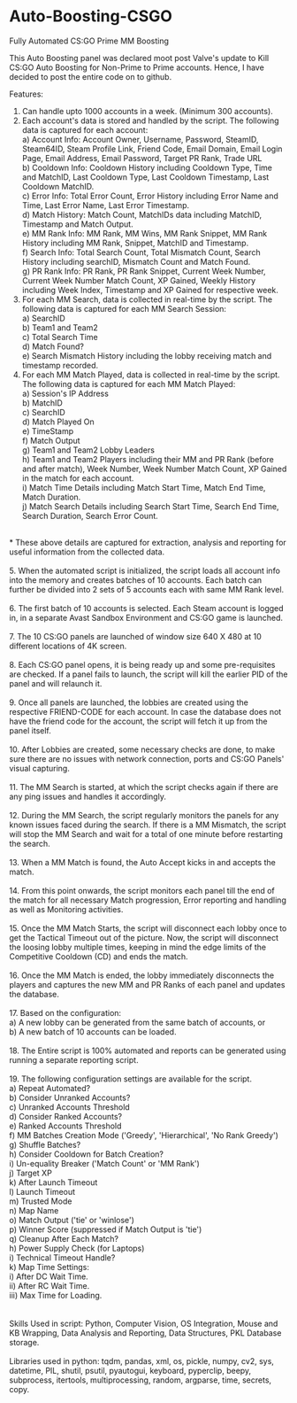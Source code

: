 # Auto-Boosting-CSGO
Fully Automated CS:GO Prime MM Boosting

This Auto Boosting panel was declared moot post Valve's update to Kill CS:GO Auto Boosting for Non-Prime to Prime accounts. Hence, I have decided to post the entire code on to github.

Features: 
1. Can handle upto 1000 accounts in a week. (Minimum 300 accounts).<br>
2. Each account's data is stored and handled by the script. The following data is captured for each account: <br>
  a) Account Info: Account Owner, Username, Password, SteamID, Steam64ID, Steam Profile Link, Friend Code, Email Domain, Email Login Page, Email Address, Email Password, Target PR Rank, Trade URL<br>
  b) Cooldown Info: Cooldown History including Cooldown Type, Time and MatchID, Last Cooldown Type, Last Cooldown Timestamp, Last Cooldown MatchID.<br>
  c) Error Info: Total Error Count, Error History including Error Name and Time, Last Error Name, Last Error Timestamp. <br>
  d) Match History: Match Count, MatchIDs data including MatchID, Timestamp and Match Output.<br>
  e) MM Rank Info: MM Rank, MM Wins, MM Rank Snippet, MM Rank History including MM Rank, Snippet, MatchID and Timestamp.<br>
  f) Search Info: Total Search Count, Total Mismatch Count, Search History including searchID, Mismatch Count and Match Found.<br>
  g) PR Rank Info: PR Rank, PR Rank Snippet, Current Week Number, Current Week Number Match Count, XP Gained, Weekly History including Week Index, Timestamp and XP Gained for respective week.<br>
3. For each MM Search, data is collected in real-time by the script. The following data is captured for each MM Search Session: <br>
  a) SearchID<br>
  b) Team1 and Team2<br>
  c) Total Search Time<br>
  d) Match Found?<br>
  e) Search Mismatch History including the lobby receiving match and timestamp recorded.<br>
4. For each MM Match Played, data is collected in real-time by the script. The following data is captured for each MM Match Played: <br>
  a) Session's IP Address<br>
  b) MatchID<br>
  c) SearchID<br>
  d) Match Played On<br>
  e) TimeStamp<br>
  f) Match Output<br>
  g) Team1 and Team2 Lobby Leaders<br>
  h) Team1 and Team2 Players including their MM and PR Rank (before and after match), Week Number, Week Number Match Count, XP Gained in the match for each account.<br>
  i) Match Time Details including Match Start Time, Match End Time, Match Duration. <br>
  j) Match Search Details including Search Start Time, Search End Time, Search Duration, Search Error Count.<br>
<br>
* These above details are captured for extraction, analysis and reporting for useful information from the collected data.<br>
<br>
5. When the automated script is initialized, the script loads all account info into the memory and creates batches of 10 accounts. Each batch can further be divided into 2 sets of 5 accounts each with same MM Rank level.<br>
<br>
6. The first batch of 10 accounts is selected. Each Steam account is logged in, in a separate Avast Sandbox Environment and CS:GO game is launched.<br>
<br>
7. The 10 CS:GO panels are launched of window size 640 X 480 at 10 different locations of 4K screen.<br>
<br>
8. Each CS:GO panel opens, it is being ready up and some pre-requisites are checked. If a panel fails to launch, the script will kill the earlier PID of the panel and will relaunch it.<br>
<br>
9. Once all panels are launched, the lobbies are created using the respective FRIEND-CODE for each account. In case the database does not have the friend code for the account, the script will fetch it up from the panel itself.<br>
<br>
10. After Lobbies are created, some necessary checks are done, to make sure there are no issues with network connection, ports and CS:GO Panels' visual capturing.<br>
<br>
11. The MM Search is started, at which the script checks again if there are any ping issues and handles it accordingly.<br>
<br>
12. During the MM Search, the script regularly monitors the panels for any known issues faced during the search. If there is a MM Mismatch, the script will stop the MM Search and wait for a total of one minute before restarting the search.<br>
<br>
13. When a MM Match is found, the Auto Accept kicks in and accepts the match. <br>
<br>
14. From this point onwards, the script monitors each panel till the end of the match for all necessary Match progression, Error reporting and handling as well as Monitoring activities.<br>
<br>
15. Once the MM Match Starts, the script will disconnect each lobby once to get the Tactical Timeout out of the picture. Now, the script will disconnect the loosing lobby multiple times, keeping in mind the edge limits of the Competitive Cooldown (CD) and ends the match.<br>
<br>
16. Once the MM Match is ended, the lobby immediately disconnects the players and captures the new MM and PR Ranks of each panel and updates the database. <br>
<br>
17. Based on the configuration: <br>
  a) A new lobby can be generated from the same batch of accounts, or <br>
  b) A new batch of 10 accounts can be loaded.<br>
<br>
18. The Entire script is 100% automated and reports can be generated using running a separate reporting script.<br>
<br>
19. The following configuration settings are available for the script.<br>
  a) Repeat Automated?<br>
  b) Consider Unranked Accounts?<br>
  c) Unranked Accounts Threshold<br>
  d) Consider Ranked Accounts?<br>
  e) Ranked Accounts Threshold<br>
  f) MM Batches Creation Mode ('Greedy', 'Hierarchical', 'No Rank Greedy')<br>
  g) Shuffle Batches?<br>
  h) Consider Cooldown for Batch Creation?<br>
  i) Un-equality Breaker ('Match Count' or 'MM Rank')<br>
  j) Target XP <br>
  k) After Launch Timeout<br>
  l) Launch Timeout<br>
  m) Trusted Mode<br>
  n) Map Name<br>
  o) Match Output ('tie' or 'winlose')<br>
  p) Winner Score (suppressed if Match Output is 'tie')<br>
  q) Cleanup After Each Match?<br>
  h) Power Supply Check (for Laptops)<br>
  i) Technical Timeout Handle?<br>
  k) Map Time Settings: <br>
    i)    After DC Wait Time.<br>
    ii)   After RC Wait Time.<br>
    iii)  Max Time for Loading.<br>
<br>
<br>
Skills Used in script: Python, Computer Vision, OS Integration, Mouse and KB Wrapping, Data Analysis and Reporting, Data Structures, PKL Database storage. <br>
<br>
Libraries used in python: tqdm, pandas, xml, os, pickle, numpy, cv2, sys, datetime, PIL, shutil, psutil, pyautogui, keyboard, pyperclip, beepy, subprocess, itertools, multiprocessing, random, argparse, time, secrets, copy.<br>
<br>
<br>


